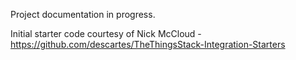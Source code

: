 Project documentation in progress.

Initial starter code courtesy of Nick McCloud - https://github.com/descartes/TheThingsStack-Integration-Starters
